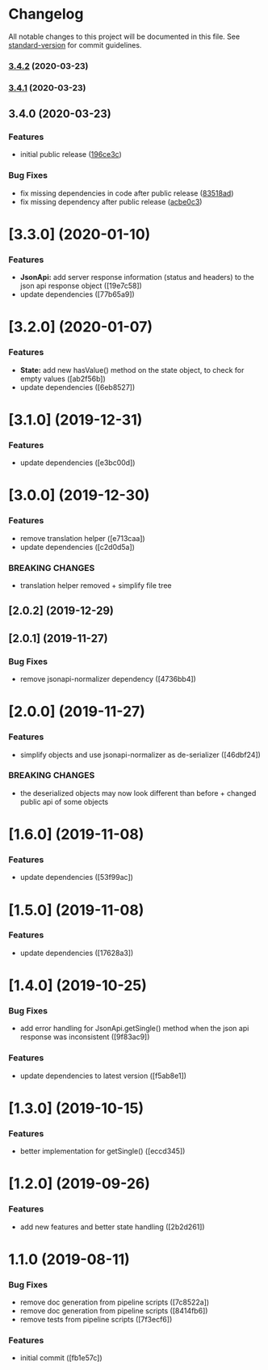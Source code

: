 # Changelog

All notable changes to this project will be documented in this file. See [standard-version](https://github.com/conventional-changelog/standard-version) for commit guidelines.

### [3.4.2](https://bitbucket.org/labor-digital/json-api/compare/v3.4.1...v3.4.2) (2020-03-23)

### [3.4.1](https://bitbucket.org/labor-digital/json-api/compare/v3.4.0...v3.4.1) (2020-03-23)

## 3.4.0 (2020-03-23)


### Features

* initial public release ([196ce3c](https://bitbucket.org/labor-digital/json-api/commit/196ce3cb9f0f906c7da595d9fc78a276b1cbcc1d))


### Bug Fixes

* fix missing dependencies in code after public release ([83518ad](https://bitbucket.org/labor-digital/json-api/commit/83518ad4eb2e947d5d9c0d335b321d4539c0d7ba))
* fix missing dependency after public release ([acbe0c3](https://bitbucket.org/labor-digital/json-api/commit/acbe0c388a34598778357ed426ab0821827f5ccf))

# [3.3.0] (2020-01-10)


### Features

* **JsonApi:** add server response information (status and headers) to the json api response object ([19e7c58])
* update dependencies ([77b65a9])



# [3.2.0] (2020-01-07)


### Features

* **State:** add new hasValue() method on the state object, to check for empty values ([ab2f56b])
* update dependencies ([6eb8527])



# [3.1.0] (2019-12-31)


### Features

* update dependencies ([e3bc00d])



# [3.0.0] (2019-12-30)


### Features

* remove translation helper ([e713caa])
* update dependencies ([c2d0d5a])


### BREAKING CHANGES

* translation helper removed + simplify file tree



## [2.0.2] (2019-12-29)



## [2.0.1] (2019-11-27)


### Bug Fixes

* remove jsonapi-normalizer dependency ([4736bb4])



# [2.0.0] (2019-11-27)


### Features

* simplify objects and use jsonapi-normalizer as de-serializer ([46dbf24])


### BREAKING CHANGES

* the deserialized objects may now look different than
before + changed public api of some objects



# [1.6.0] (2019-11-08)


### Features

* update dependencies ([53f99ac])



# [1.5.0] (2019-11-08)


### Features

* update dependencies ([17628a3])



# [1.4.0] (2019-10-25)


### Bug Fixes

* add error handling for JsonApi.getSingle() method when the json api response was inconsistent ([9f83ac9])


### Features

* update dependencies to latest version ([f5ab8e1])



# [1.3.0] (2019-10-15)


### Features

* better implementation for getSingle() ([eccd345])



# [1.2.0] (2019-09-26)


### Features

* add new features and better state handling ([2b2d261])



# 1.1.0 (2019-08-11)


### Bug Fixes

* remove doc generation from pipeline scripts ([7c8522a])
* remove doc generation from pipeline scripts ([8414fb6])
* remove tests from pipeline scripts ([7f3ecf6])


### Features

* initial commit ([fb1e57c])
